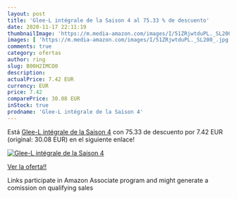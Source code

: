 ```yaml
---
layout: post
title: 'Glee-L intégrale de la Saison 4 al 75.33 % de descuento'
date: 2020-11-17 22:11:19
thumbnailImage: 'https://m.media-amazon.com/images/I/51ZRjwtduPL._SL200_.jpg'
images: [ 'https://m.media-amazon.com/images/I/51ZRjwtduPL._SL200_.jpg' ]
comments: true
category: ofertas
author: ring
slug: B00H2IMCO0
description:
actualPrice: 7.42 EUR
currency: EUR
price: 7.42
comparePrice: 30.08 EUR
inStock: true
prodname: 'Glee-L intégrale de la Saison 4'
---
```


Está [Glee-L intégrale de la Saison 4](https://www.amazon.fr/dp/B00H2IMCO0/?tag=tolees0d-21) con 75.33 de descuento por 7.42 EUR (original: 30.08 EUR) en el siguiente enlace!

[![Glee-L intégrale de la Saison 4](https://m.media-amazon.com/images/I/51ZRjwtduPL._SL200_.jpg)](https://www.amazon.fr/dp/B00H2IMCO0/?tag=tolees0d-21)

[Ver la oferta!!](https://www.amazon.fr/dp/B00H2IMCO0/?tag=tolees0d-21)

Links participate in Amazon Associate program and might generate a comission on qualifying sales


